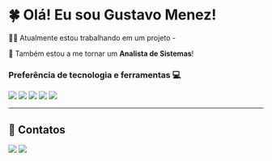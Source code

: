 
# 🍀 Olá! Eu sou <strong>Gustavo Menez!</strong>

👨‍💻 Atualmente estou trabalhando em um projeto - []()

📗 Também estou a me tornar um <strong>Analista de Sistemas</strong>!

### Preferência de tecnologia e ferramentas 💻

<a><img src = "https://img.shields.io/badge/-HTML5-E34F26?style=flat&logo=html5&logoColor=white"></a>
<a><img src = "https://img.shields.io/badge/-CSS3-1572B6?style=flat&logo=css3&logoColor=white"></a>
<a><img src="https://img.shields.io/badge/-JavaScript-eed718?style=flat&logo=javascript&logoColor=ffffff"></a>
<a><img src="https://img.shields.io/badge/GitHub-100000?style=flat&logo=github&logoColor=white"></a>
<a><img src="https://img.shields.io/badge/Visual_Studio_Code-0078D4?style=flat&logo=visual%20studio%20code&logoColor=white"></a>

----

## 💬 Contatos
<a href="Whatsapp"><img src="https://img.shields.io/badge/WhatsApp-25D366?style=flat&logo=whatsapp&logoColor=white"></a>
<a href="Linkedin"><img src="https://img.shields.io/badge/LinkedIn-0077B5?style=flat&logo=linkedin&logoColor=white"></a>
